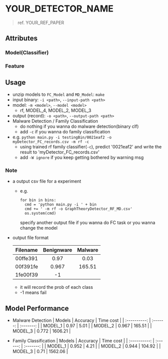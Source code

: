 # YOUR_DETECTOR_NAME

> ref. YOUR_REF_PAPER

## Attributes

### Model(Classifier)

### Feature



## Usage
* unzip models to `FC_Model` and `MD_Model`: `make`
* input binary: `-i <path>`, `--input-path <path>`
* model: `-m <model>`, `--model <model>`
  * rf, MODEL_4, MODEL_2, MODEL_3
* output (record): `-o <path>`, `--output-path <path>`
* Malware Detection / Family Classification
    * do nothing if you wanna do malware detection(binary clf)  
    * add `-c` if you wanna do family classification 
* e.g.
    `python main.py -i testingBin/0021eaf2 -o myDetector_FC_records.csv -m rf -c`
    * using trained rf family classifier(`-c`), predict '0021eaf2' and write the result to 'myDetector_FC_records.csv'
    * add `-W ignore` if you keep getting bothered by warning msg

### Note
* a output csv file for a experiment
  * e.g.
    
    ```python=
    for bin in bins:
      cmd = 'python main.py -i ' + bin
      cmd += ' -m rf -o GraphTheoryDetector_RF_MD.csv'
      os.system(cmd)
    ```
    specify another output file if you wanna do FC task or you wanna change the model
* output file format

  |    Filename  | Benignware | Malware |
  | :----------: | :------: | :-------: |
  | 00ffe391     |   0.97   |   0.03    |
  |     00f391fe      |  0.967   |  165.51   |
  |     1fe00f39      |  -1   |    |
  * it will record the prob of each class
  * -1 means fail

## Model Performance
* Malware Detection
  |    Models    | Accuracy | Time cost |
  | :----------: | :------: | :-------: |
  |     MODEL_1  |   0.97   |   5.01    |
  |     MODEL_2  |  0.967   |  165.51   |
  |     MODEL_3  |  0.772   |  1606.21  |

* Family Classification
  |    Models    | Accuracy | Time cost |
  | :----------: | :------: | :-------: |
  |     MODEL_1  |  0.952   |   4.21    |
  |     MODEL_2  |  0.944   |  104.92   |
  |     MODEL_3  |   0.71   |  1562.06  |

